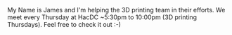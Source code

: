 My Name is James and I'm helping the 3D printing team in their efforts.
We meet every Thursday at HacDC \~5:30pm to 10:00pm (3D printing
Thursdays). Feel free to check it out :-)

